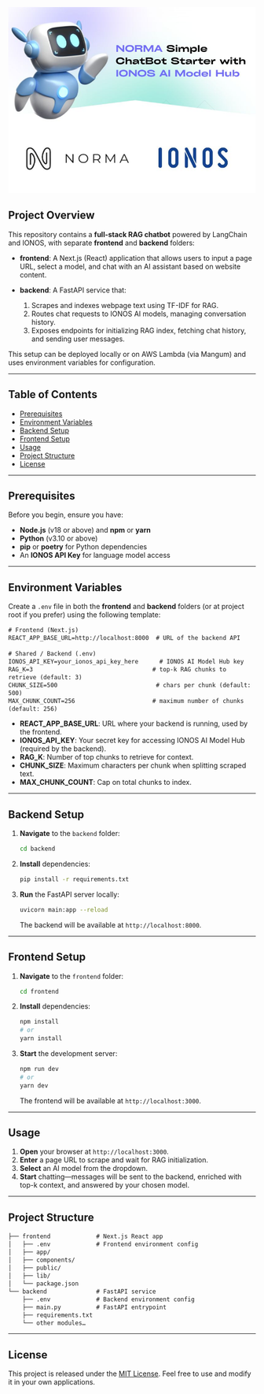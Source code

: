 ![AI Chatbot Image](assets/images/cover.jpg)

## Project Overview

This repository contains a **full-stack RAG chatbot** powered by LangChain and IONOS, with separate **frontend** and **backend** folders:

* **frontend**: A Next.js (React) application that allows users to input a page URL, select a model, and chat with an AI assistant based on website content.
* **backend**: A FastAPI service that:

  1. Scrapes and indexes webpage text using TF-IDF for RAG.
  2. Routes chat requests to IONOS AI models, managing conversation history.
  3. Exposes endpoints for initializing RAG index, fetching chat history, and sending user messages.

This setup can be deployed locally or on AWS Lambda (via Mangum) and uses environment variables for configuration.

---

## Table of Contents

* [Prerequisites](#prerequisites)
* [Environment Variables](#environment-variables)
* [Backend Setup](#backend-setup)
* [Frontend Setup](#frontend-setup)
* [Usage](#usage)
* [Project Structure](#project-structure)
* [License](#license)

---

## Prerequisites

Before you begin, ensure you have:

* **Node.js** (v18 or above) and **npm** or **yarn**
* **Python** (v3.10 or above)
* **pip** or **poetry** for Python dependencies
* An **IONOS API Key** for language model access

---

## Environment Variables

Create a `.env` file in both the **frontend** and **backend** folders (or at project root if you prefer) using the following template:

```dotenv
# Frontend (Next.js)
REACT_APP_BASE_URL=http://localhost:8000  # URL of the backend API

# Shared / Backend (.env)
IONOS_API_KEY=your_ionos_api_key_here      # IONOS AI Model Hub key
RAG_K=3                                  # top-k RAG chunks to retrieve (default: 3)
CHUNK_SIZE=500                            # chars per chunk (default: 500)
MAX_CHUNK_COUNT=256                      # maximum number of chunks (default: 256)
```

* **REACT\_APP\_BASE\_URL**: URL where your backend is running, used by the frontend.
* **IONOS\_API\_KEY**: Your secret key for accessing IONOS AI Model Hub (required by the backend).
* **RAG\_K**: Number of top chunks to retrieve for context.
* **CHUNK\_SIZE**: Maximum characters per chunk when splitting scraped text.
* **MAX\_CHUNK\_COUNT**: Cap on total chunks to index.

---

## Backend Setup

1. **Navigate** to the `backend` folder:

   ```bash
   cd backend
   ```
2. **Install** dependencies:

   ```bash
   pip install -r requirements.txt
   ```
3. **Run** the FastAPI server locally:

   ```bash
   uvicorn main:app --reload
   ```

   The backend will be available at `http://localhost:8000`.

---

## Frontend Setup

1. **Navigate** to the `frontend` folder:

   ```bash
   cd frontend
   ```
2. **Install** dependencies:

   ```bash
   npm install
   # or
   yarn install
   ```
3. **Start** the development server:

   ```bash
   npm run dev
   # or
   yarn dev
   ```

   The frontend will be available at `http://localhost:3000`.

---

## Usage

1. **Open** your browser at `http://localhost:3000`.
2. **Enter** a page URL to scrape and wait for RAG initialization.
3. **Select** an AI model from the dropdown.
4. **Start** chatting—messages will be sent to the backend, enriched with top-k context, and answered by your chosen model.

---

## Project Structure

```
├── frontend             # Next.js React app
│   ├── .env             # Frontend environment config
│   ├── app/
│   ├── components/
│   ├── public/
│   ├── lib/
│   └── package.json
└── backend              # FastAPI service
    ├── .env             # Backend environment config
    ├── main.py          # FastAPI entrypoint
    ├── requirements.txt
    └── other modules…
```

---

## License

This project is released under the [MIT License](LICENSE). Feel free to use and modify it in your own applications.
